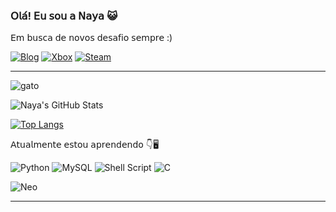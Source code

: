 ### 𝖮𝗅𝖺́! 𝖤𝗎 𝗌𝗈𝗎 𝖺 𝖭𝖺𝗒𝖺 😺
𝖤𝗆 𝖻𝗎𝗌𝖼𝖺 𝖽𝖾 𝗇𝗈𝗏𝗈𝗌 𝖽𝖾𝗌𝖺𝖿𝗂𝗈 𝗌𝖾𝗆𝗉𝗋𝖾 :)

[![Blog](https://img.shields.io/badge/LinkedIn-0077B5?style=for-the-badge&logo=linkedin&logoColor=white)](https://www.linkedin.com/in/nayara-luciaslv/)
[![Xbox](https://img.shields.io/badge/Xbox-%23107C10.svg?style=for-the-badge&logo=Xbox&logoColor=white)](https:///)
[![Steam](https://img.shields.io/badge/steam-%23000000.svg?style=for-the-badge&logo=steam&logoColor=white)](https:///)
<hr></hr>

![gato](https://64.media.tumblr.com/56134a48a0c622dfa3358efb19f76f47/55e4db14f878c387-c9/s500x750/2310a26d5e47fd79c6a2e14e054c26fd75083c27.gifv)


![Naya's GitHub Stats](https://github-readme-stats.vercel.app/api?username=nayara-lucia&show_icons=true&theme=highcontrast)                                               

[![Top Langs](https://github-readme-stats.vercel.app/api/top-langs/?username=nayara-lucia&theme=highcontrast)](https://github.com/nayara-lucia/github-readme-stats)


𝖠𝗍𝗎𝖺𝗅𝗆𝖾𝗇𝗍𝖾 𝖾𝗌𝗍𝗈𝗎 𝖺𝗉𝗋𝖾𝗇𝖽𝖾𝗇𝖽𝗈 👇🖥

![Python](https://img.shields.io/badge/Python-3776AB?style=for-the-badge&logo=python&logoColor=white)
![MySQL](https://img.shields.io/badge/mysql-%2300f.svg?style=for-the-badge&logo=mysql&logoColor=white)
![Shell Script](https://img.shields.io/badge/shell_script-%23121011.svg?style=for-the-badge&logo=gnu-bash&logoColor=white)
![C](https://img.shields.io/badge/c-%2300599C.svg?style=for-the-badge&logo=c&logoColor=white)


![Neo](https://media.tenor.com/yJGHlWjzPBMAAAAC/matrix-neo.gif)
<hr></hr>




